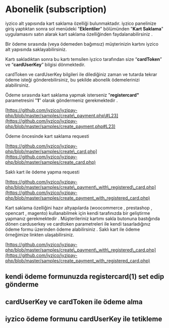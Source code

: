 # Abonelik \(subscription\)

iyzico alt yapısında kart saklama özelliği bulunmaktadır. iyzico panelinize giriş yaptıktan sonra sol menüdeki "**Eklentiler**" bölümünden "**Kart Saklama**" uygulamasını satın alarak kart saklama özelliğinden faydalanabilirsiniz . 

Bir ödeme sırasında \(veya ödemeden bağımsız\) müşterinizin kartını iyzico alt yapısında saklayabilirsiniz.

Kartı sakladıktan sonra bu kartı temsilen iyzico tarafından size “**cardToken**” ve “**cardUserKey**” bilgisi dönmektedir.

cardToken ve cardUserKey bilgileri ile dilediğiniz zaman ve tutarda tekrar ödeme isteği gönderebilirsiniz, bu şekilde abonelik ödemelerinizi alabilirsiniz.

Ödeme sırasında kart saklama yapmak isterseniz "**registercard"** parametresini "**1**" olarak göndermeniz gerekmektedir .

[https://github.com/iyzico/iyzipay-php/blob/master/samples/create\_payment.php\#L23](https://github.com/iyzico/iyzipay-php/blob/master/samples/create_payment.php#L23)

Ödeme öncesinde kart saklama requesti

[https://github.com/iyzico/iyzipay-php/blob/master/samples/create\_card.php](https://github.com/iyzico/iyzipay-php/blob/master/samples/create_card.php)

Saklı kart ile ödeme yapma requesti

[https://github.com/iyzico/iyzipay-php/blob/master/samples/create\_payment\_with\_registered\_card.php](https://github.com/iyzico/iyzipay-php/blob/master/samples/create_payment_with_registered_card.php)

Kart saklama özelliğini hazır altyapılarda \(woocommerce , prestashop , opencart , magento\)  kullanabilmek için kendi tarafınızda bir geliştirme yapmanız gerekmektedir . Müşterileriniz kartımı sakla butonuna bastığında dönen carduserkey ve cardtoken parametreleri ile kendi tasarladığınız ödeme formu üzerinden ödeme alabilirsiniz . Saklı kart ile ödeme örneğimize linkten ulaşabilirsiniz. 

[https://github.com/iyzico/iyzipay-php/blob/master/samples/create\_payment\_with\_registered\_card.php](https://github.com/iyzico/iyzipay-php/blob/master/samples/create_payment_with_registered_card.php)

## kendi ödeme formunuzda registercard\(1\) set edip gönderme

## cardUserKey ve cardToken ile ödeme alma

## iyzico ödeme formunu cardUserKey ile tetikleme

